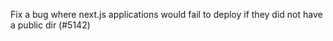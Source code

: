 Fix a bug where next.js applications would fail to deploy if they did not have a public dir (#5142)
